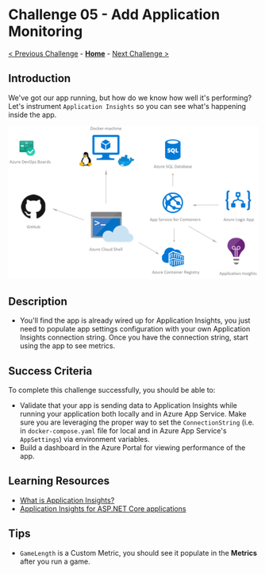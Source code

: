 # Challenge 05 - Add Application Monitoring

[< Previous Challenge](./Challenge-04.md) - **[Home](../README.md)** - [Next Challenge >](./Challenge-06.md)

## Introduction

We've got our app running, but how do we know how well it's performing? Let's instrument `Application Insights` so you can see what's happening inside the app.

![Add Application Monitoring](../images/AddApplicationMonitoring.png)

## Description

- You'll find the app is already wired up for Application Insights, you just need to populate app settings configuration with your own Application Insights connection string. Once you have the connection string, start using the app to see metrics.

## Success Criteria

To complete this challenge successfully, you should be able to:

- Validate that your app is sending data to Application Insights while running your application both locally and in Azure App Service. Make sure you are leveraging the proper way to set the `ConnectionString` (i.e. in `docker-compose.yaml` file for local and in Azure App Service's `AppSettings`) via environment variables.
- Build a dashboard in the Azure Portal for viewing performance of the app.

## Learning Resources

- [What is Application Insights?](https://docs.microsoft.com/en-us/azure/application-insights/app-insights-overview)
- [Application Insights for ASP.NET Core applications](https://learn.microsoft.com/en-us/azure/azure-monitor/app/asp-net-core?tabs=netcorenew,netcore6)

## Tips

- `GameLength` is a Custom Metric, you should see it populate in the **Metrics** after you run a game.
